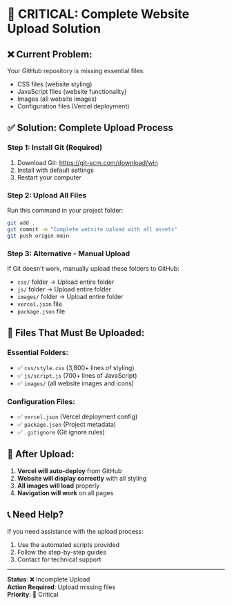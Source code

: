 # 🚨 CRITICAL: Complete Website Upload Solution

## ❌ **Current Problem:**
Your GitHub repository is missing essential files:
- CSS files (website styling)
- JavaScript files (website functionality) 
- Images (all website images)
- Configuration files (Vercel deployment)

## ✅ **Solution: Complete Upload Process**

### **Step 1: Install Git (Required)**
1. Download Git: https://git-scm.com/download/win
2. Install with default settings
3. Restart your computer

### **Step 2: Upload All Files**
Run this command in your project folder:
```bash
git add .
git commit -m "Complete website upload with all assets"
git push origin main
```

### **Step 3: Alternative - Manual Upload**
If Git doesn't work, manually upload these folders to GitHub:
- `css/` folder → Upload entire folder
- `js/` folder → Upload entire folder  
- `images/` folder → Upload entire folder
- `vercel.json` file
- `package.json` file

## 📁 **Files That Must Be Uploaded:**

### **Essential Folders:**
- ✅ `css/style.css` (3,800+ lines of styling)
- ✅ `js/script.js` (700+ lines of JavaScript)
- ✅ `images/` (all website images and icons)

### **Configuration Files:**
- ✅ `vercel.json` (Vercel deployment config)
- ✅ `package.json` (Project metadata)
- ✅ `.gitignore` (Git ignore rules)

## 🚀 **After Upload:**

1. **Vercel will auto-deploy** from GitHub
2. **Website will display correctly** with all styling
3. **All images will load** properly
4. **Navigation will work** on all pages

## 📞 **Need Help?**

If you need assistance with the upload process:
1. Use the automated scripts provided
2. Follow the step-by-step guides
3. Contact for technical support

---

**Status**: ❌ Incomplete Upload  
**Action Required**: Upload missing files  
**Priority**: 🔴 Critical
